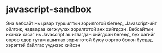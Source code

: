 # javascript-sandbox

Энэ вебсайт нь цэвэр туршилтын зорилготой бөгөөд, Javascript-ийг ойлгож, чадвараа хөгжүүлэх зорилготой анх хийгдсэн. 
Вебсайтын ихэнхи хэсэг нь Javascript ашиглагдан хийгдсэн бөгөөд, бүх хэгийг өөрөө өдөр тутам ашиглах зорилготой буюу 
өөртөө болон бусдад хэрэгтэй байлгах үүднээс хийсэн 
